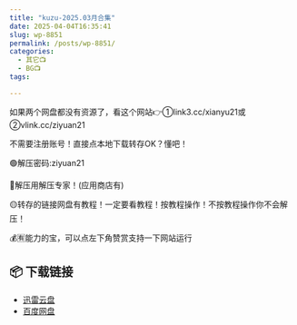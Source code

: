 ```yaml
---
title: "kuzu-2025.03月合集"
date: 2025-04-04T16:35:41
slug: wp-8851
permalink: /posts/wp-8851/
categories:
  - 其它📺
  - BG📺
tags:

---
```


如果两个网盘都没有资源了，看这个网站👉①link3.cc/xianyu21或②vlink.cc/ziyuan21

不需要注册账号！直接点本地下载转存OK？懂吧！

🟢解压密码:ziyuan21

🔵解压用解压专家！(应用商店有)

🟡转存的链接网盘有教程！一定要看教程！按教程操作！不按教程操作你不会解压！

💰🈶能力的宝，可以点左下角赞赏支持一下网站运行

## 📦 下载链接
- [迅雷云盘](https://blziyuan21.com/pay-download/8851?key=a0f3aae4b1&down_id=0)
- [百度网盘](https://blziyuan21.com/pay-download/8851?key=a0f3aae4b1&down_id=1)

